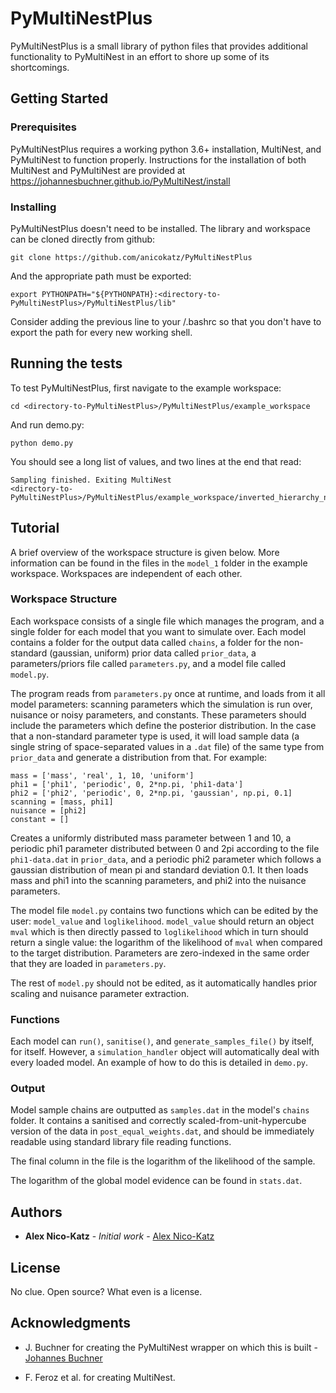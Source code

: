 # PyMultiNestPlus

PyMultiNestPlus is a small library of python files that provides additional functionality to PyMultiNest in an effort to shore up some of its shortcomings.

## Getting Started

### Prerequisites

PyMultiNestPlus requires a working python 3.6+ installation, MultiNest, and PyMultiNest to function properly. Instructions for the installation of both MultiNest and PyMultiNest are provided at https://johannesbuchner.github.io/PyMultiNest/install 

### Installing

PyMultiNestPlus doesn't need to be installed. The library and workspace can be cloned directly from github:
```
git clone https://github.com/anicokatz/PyMultiNestPlus
```
And the appropriate path must be exported:
```
export PYTHONPATH="${PYTHONPATH}:<directory-to-PyMultiNestPlus>/PyMultiNestPlus/lib"
```
Consider adding the previous line to your /.bashrc so that you don't have to export the path for every new working shell.

## Running the tests

To test PyMultiNestPlus, first navigate to the example workspace:
```
cd <directory-to-PyMultiNestPlus>/PyMultiNestPlus/example_workspace
```
And run demo.py:
```
python demo.py
```
You should see a long list of values, and two lines at the end that read:
```
Sampling finished. Exiting MultiNest
<directory-to-PyMultiNestPlus>/PyMultiNestPlus/example_workspace/inverted_hierarchy_nui
```

## Tutorial

A brief overview of the workspace structure is given below. More information can be found in the files in the  `model_1` folder in the example workspace. Workspaces are independent of each other.

### Workspace Structure

Each workspace consists of a single file which manages the program, and a single folder for each model that you want to simulate over. Each model contains a folder for the output data called `chains`, a folder for the non-standard (gaussian, uniform) prior data called `prior_data`, a parameters/priors file called `parameters.py`, and a model file called `model.py`.

The program reads from `parameters.py` once at runtime, and loads from it all model parameters: scanning parameters which the simulation is run over, nuisance or noisy parameters, and constants. These parameters should include the parameters which define the posterior distribution. In the case that a non-standard parameter type is used, it will load sample data (a single string of space-separated values in a `.dat` file) of the same type from `prior_data` and generate a distribution from that. For example:
```
mass = ['mass', 'real', 1, 10, 'uniform']
phi1 = ['phi1', 'periodic', 0, 2*np.pi, 'phi1-data']
phi2 = ['phi2', 'periodic', 0, 2*np.pi, 'gaussian', np.pi, 0.1]
scanning = [mass, phi1]
nuisance = [phi2]
constant = []
```
Creates a uniformly distributed mass parameter between 1 and 10, a periodic phi1 parameter distributed between 0 and 2pi according to the file `phi1-data.dat` in `prior_data`, and a periodic phi2 parameter which follows a gaussian distribution of mean pi and standard deviation 0.1. It then loads mass and phi1 into the scanning parameters, and phi2 into the nuisance parameters.

The model file `model.py` contains two functions which can be edited by the user: `model_value` and `loglikelihood`. `model_value` should return an object `mval` which is then directly passed to `loglikelihood` which in turn should return a single value: the logarithm of the likelihood of `mval` when compared to the target distribution. Parameters are zero-indexed in the same order that they are loaded in `parameters.py`.

The rest of `model.py` should not be edited, as it automatically handles prior scaling and nuisance parameter extraction.

### Functions

Each model can `run()`, `sanitise()`, and  `generate_samples_file()` by itself, for itself. However, a `simulation_handler` object will automatically deal with every loaded model. An example of how to do this is detailed in `demo.py`.

### Output

Model sample chains are outputted as `samples.dat` in the model's `chains` folder. It contains a sanitised and correctly scaled-from-unit-hypercube version of the data in `post_equal_weights.dat`, and should be immediately readable using standard library file reading functions.

The final column in the file is the logarithm of the likelihood of the sample.

The logarithm of the global model evidence can be found in `stats.dat`.

## Authors

* **Alex Nico-Katz** - *Initial work* - [Alex Nico-Katz](https://github.com/alexnicokatz)

## License

No clue. Open source? What even is a license.

## Acknowledgments

* J. Buchner for creating the PyMultiNest wrapper on which this is built - [Johannes Buchner](https://github.com/johannesbuchner)

* F. Feroz et al. for creating MultiNest.


